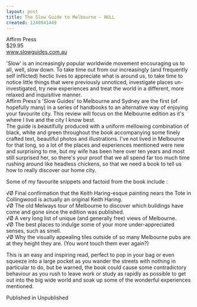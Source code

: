 ```yaml
---
layout: post
title: The Slow Guide to Melbourne - NULL
created: 1240941449
---
```

Affirm Press<br>$29.95<br><a href=http://www.slowguides.com.au>www.slowguides.com.au</a><p>'Slow' is an increasingly popular worldwide movement encouraging us to all, well, slow down. To take time out from our increasingly (and frequently self inflicted) hectic lives to appreciate what is around us, to take time to notice little things that were previously unnoticed, investigate places un-investigated, try new experiences and treat the world in a different, more relaxed and inquisitive manner.<br>Affirm Press's 'Slow Guides' to Melbourne and Sydney are the first (of hopefully many) in a series of handbooks to an alternative way of enjoying your favourite city. This review will focus on the Melbourne edition as it's where I live and the city I know best.<br>	The guide is beautifully produced with a uniform mellowing combination of black, white and green throughout the book accompanying some finely crafted text, beautiful photos and illustrations. I've not lived in Melbourne for that long, so a lot of the places and experiences mentioned were new and surprising to me, but my wife has been here over ten years and most still surprised her, so there's your proof that we all spend far too much time rushing around like headless chickens, so that we need a book to tell us how to really discover our home city.<p>Some of my favourite snippets and factoid from the book include : <p>√Ø	Final confirmation that the Keith Haring-esque painting nears the Tote in Collingwood is actually an original Keith Haring.<br>√Ø	The old Melways tour of Melbourne to discover which buildings have come and gone since the edition was published.<br>√Ø	A very long list of unique (and generally free) views of Melbourne.<br>√Ø	The best places to indulge some of your more under-appreciated senses, such as smell.<br>√Ø	Why the visually appealing tiles outside of so many Melbourne pubs are at they height they are. (You wont touch them ever again?)<p>This is an easy and inspiring read, perfect to pop in your bag or even squeeze into a large pocket as you wander the streets with nothing in particular to do, but be warned, the book could cause some contradictory behaviour as you rush to leave work or study as rapidly as possible to get out into the big wide world and soak up some of the wonderful experiences mentioned.
<p>Published in Unpublished</p>
